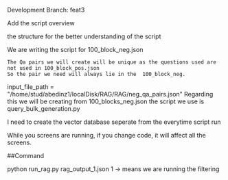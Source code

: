 Development Branch: feat3

Add the script overview

the structure for the better understanding of the script

We are writing the script for 100_block_neg.json

	The Qa pairs we will create will be unique as the questions used are not used in 100_block_pos.json
	So the pair we need will always lie in the 	100_block_neg.

input_file_path = "/home/stud/abedinz1/localDisk/RAG/RAG/neg_qa_pairs.json"
	Regarding this we will be creating from 100_blocks_neg.json
	the script we use is query_bulk_generation.py


I need to create the vector database seperate from the everytime script run


While you screens are running, if you change code, it will affect all the screens.



##Command

python run_rag.py rag_output_1.json 1 -> means we are running the filtering

